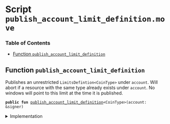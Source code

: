 
<a name="SCRIPT"></a>

# Script `publish_account_limit_definition.move`

### Table of Contents

-  [Function `publish_account_limit_definition`](#SCRIPT_publish_account_limit_definition)



<a name="SCRIPT_publish_account_limit_definition"></a>

## Function `publish_account_limit_definition`

Publishes an unrestricted
<code>LimitsDefintion&lt;CoinType&gt;</code> under
<code>account</code>.
Will abort if a resource with the same type already exists under
<code>account</code>.
No windows will point to this limit at the time it is published.


<pre><code><b>public</b> <b>fun</b> <a href="#SCRIPT_publish_account_limit_definition">publish_account_limit_definition</a>&lt;CoinType&gt;(account: &signer)
</code></pre>



<details>
<summary>Implementation</summary>


<pre><code><b>fun</b> <a href="#SCRIPT_publish_account_limit_definition">publish_account_limit_definition</a>&lt;CoinType&gt;(account: &signer) {
    <a href="../../modules/doc/AccountLimits.md#0x1_AccountLimits_publish_unrestricted_limits">AccountLimits::publish_unrestricted_limits</a>&lt;CoinType&gt;(account);
}
</code></pre>



</details>
